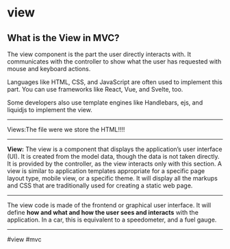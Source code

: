 # view
## What is the View in MVC?

The view component is the part the user directly interacts with. It communicates with the controller to show what the user has requested with mouse and keyboard actions.

Languages like HTML, CSS, and JavaScript are often used to implement this part. You can use frameworks like React, Vue, and Svelte, too.

Some developers also use template engines like Handlebars, ejs, and liquidjs to implement the view.
<hr>
Views:The file were we store the HTML!!!!
<hr>

**View:** The view is a component that displays the application’s user interface (UI). It is created from the model data, though the data is not taken directly. It is provided by the controller, as the view interacts only with this section. A view is similar to application templates appropriate for a specific page layout type, mobile view, or a specific theme. It will display all the markups and CSS that are traditionally used for creating a static web page.
***
The view code is made of the frontend or graphical user interface. It will define **how and what and how the user sees and interacts** with the application. In a car, this is equivalent to a speedometer, and a fuel gauge.
***

#view #mvc 
